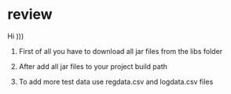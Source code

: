 review
======

Hi )))

1) First of all you have to download all jar files from the libs folder

2) After add all jar files to your project build path

3) To add more test data use regdata.csv and logdata.csv files
